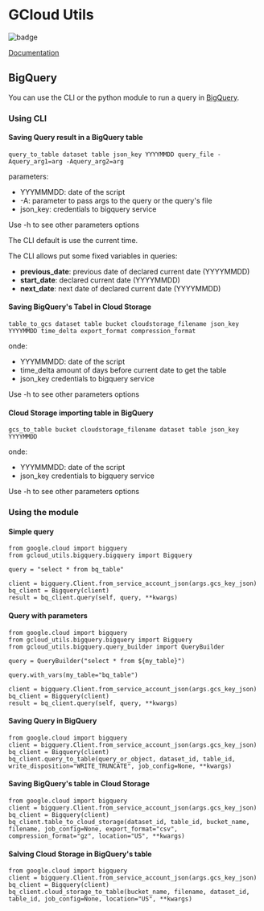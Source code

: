 # GCloud Utils

![badge](https://api.travis-ci.org/globocom/gcloud-utils.svg?branch=master)

[Documentation](https://gcloud-utils.readthedocs.io/en/latest/)

## BigQuery

You can use the CLI or the python module to run a query in [BigQuery](https://bigquery.cloud.google.com).

### Using CLI

#### Saving Query result in a BigQuery table

```
query_to_table dataset table json_key YYYYMMDD query_file -Aquery_arg1=arg -Aquery_arg2=arg
```

parameters:
- YYYMMMDD: date of the script
- -A: parameter to pass args to the query or the query's file
- json_key: credentials to bigquery service

Use -h to see other parameters options

The CLI default is use the current time. 

The CLI allows put some fixed variables in queries:

- **previous_date**: previous date of declared current date (YYYYMMDD)
- **start_date**: declared current date (YYYYMMDD)
- **next_date**: next date of declared current date (YYYYMMDD)


#### Saving BigQuery's Tabel in Cloud Storage

```
table_to_gcs dataset table bucket cloudstorage_filename json_key YYYYMMDD time_delta export_format compression_format
```

onde:
- YYYMMMDD: date of the script
- time_delta amount of days before current date to get the table
- json_key  credentials to bigquery service

Use -h to see other parameters options

#### Cloud Storage importing table in BigQuery

```
gcs_to_table bucket cloudstorage_filename dataset table json_key YYYYMMDD
```

onde:
- YYYMMMDD: date of the script
- json_key  credentials to bigquery service

Use -h to see other parameters options


### Using the module

#### Simple query

```
from google.cloud import bigquery
from gcloud_utils.bigquery.bigquery import Bigquery

query = "select * from bq_table"

client = bigquery.Client.from_service_account_json(args.gcs_key_json)
bq_client = Bigquery(client)
result = bq_client.query(self, query, **kwargs)
```

#### Query with parameters


```
from google.cloud import bigquery
from gcloud_utils.bigquery.bigquery import Bigquery
from gcloud_utils.bigquery.query_builder import QueryBuilder

query = QueryBuilder("select * from ${my_table}")

query.with_vars(my_table="bq_table")

client = bigquery.Client.from_service_account_json(args.gcs_key_json)
bq_client = Bigquery(client)
result = bq_client.query(self, query, **kwargs)
```

#### Saving Query in BigQuery


```
from google.cloud import bigquery
client = bigquery.Client.from_service_account_json(args.gcs_key_json)
bq_client = Bigquery(client)
bq_client.query_to_table(query_or_object, dataset_id, table_id, write_disposition="WRITE_TRUNCATE", job_config=None, **kwargs)
```

#### Saving BigQuery's table in Cloud Storage


```
from google.cloud import bigquery
client = bigquery.Client.from_service_account_json(args.gcs_key_json)
bq_client = Bigquery(client)
bq_client.table_to_cloud_storage(dataset_id, table_id, bucket_name, filename, job_config=None, export_format="csv", compression_format="gz", location="US", **kwargs)
```

#### Salving Cloud Storage in BigQuery's table


```
from google.cloud import bigquery
client = bigquery.Client.from_service_account_json(args.gcs_key_json)
bq_client = Bigquery(client)
bq_client.cloud_storage_to_table(bucket_name, filename, dataset_id, table_id, job_config=None, location="US", **kwargs)
```

